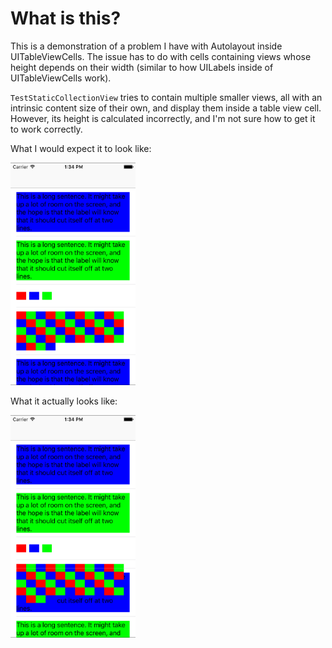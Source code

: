 # What is this?
This is a demonstration of a problem I have with Autolayout inside UITableViewCells. The issue has to do with cells containing views whose height depends on their width (similar to how UILabels inside of UITableViewCells work).

`TestStaticCollectionView` tries to contain multiple smaller views, all with an intrinsic content size of their own, and display them inside a table view cell. However, its height is calculated incorrectly, and I'm not sure how to get it to work correctly.

What I would expect it to look like:

 <img src="https://github.com/noahsark769/NGTableViewDynamicSelfSizeAutolayoutTest/blob/master/expected.png" alt="alt text" width="200">

What it actually looks like:

 <img src="https://github.com/noahsark769/NGTableViewDynamicSelfSizeAutolayoutTest/blob/master/actual.png" alt="alt text" width="200">

